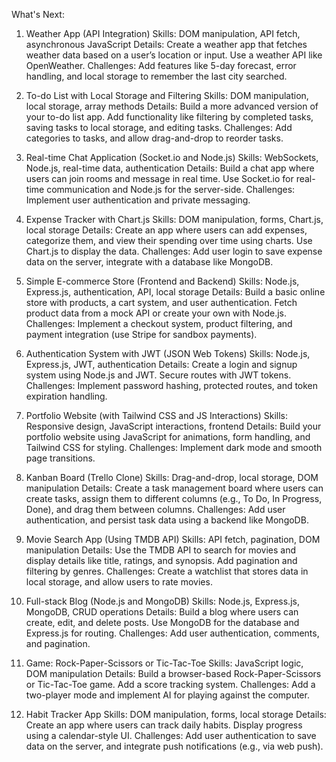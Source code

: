 What's Next:

1. Weather App (API Integration)
Skills: DOM manipulation, API fetch, asynchronous JavaScript
Details: Create a weather app that fetches weather data based on a user’s location or input. Use a weather API like OpenWeather.
Challenges: Add features like 5-day forecast, error handling, and local storage to remember the last city searched.


2. To-do List with Local Storage and Filtering
Skills: DOM manipulation, local storage, array methods
Details: Build a more advanced version of your to-do list app. Add functionality like filtering by completed tasks, saving tasks to local storage, and editing tasks.
Challenges: Add categories to tasks, and allow drag-and-drop to reorder tasks.


3. Real-time Chat Application (Socket.io and Node.js)
Skills: WebSockets, Node.js, real-time data, authentication
Details: Build a chat app where users can join rooms and message in real time. Use Socket.io for real-time communication and Node.js for the server-side.
Challenges: Implement user authentication and private messaging.


4. Expense Tracker with Chart.js
Skills: DOM manipulation, forms, Chart.js, local storage
Details: Create an app where users can add expenses, categorize them, and view their spending over time using charts. Use Chart.js to display the data.
Challenges: Add user login to save expense data on the server, integrate with a database like MongoDB.


5. Simple E-commerce Store (Frontend and Backend)
Skills: Node.js, Express.js, authentication, API, local storage
Details: Build a basic online store with products, a cart system, and user authentication. Fetch product data from a mock API or create your own with Node.js.
Challenges: Implement a checkout system, product filtering, and payment integration (use Stripe for sandbox payments).


6. Authentication System with JWT (JSON Web Tokens)
Skills: Node.js, Express.js, JWT, authentication
Details: Create a login and signup system using Node.js and JWT. Secure routes with JWT tokens.
Challenges: Implement password hashing, protected routes, and token expiration handling.


7. Portfolio Website (with Tailwind CSS and JS Interactions)
Skills: Responsive design, JavaScript interactions, frontend
Details: Build your portfolio website using JavaScript for animations, form handling, and Tailwind CSS for styling.
Challenges: Implement dark mode and smooth page transitions.


8. Kanban Board (Trello Clone)
Skills: Drag-and-drop, local storage, DOM manipulation
Details: Create a task management board where users can create tasks, assign them to different columns (e.g., To Do, In Progress, Done), and drag them between columns.
Challenges: Add user authentication, and persist task data using a backend like MongoDB.


9. Movie Search App (Using TMDB API)
Skills: API fetch, pagination, DOM manipulation
Details: Use the TMDB API to search for movies and display details like title, ratings, and synopsis. Add pagination and filtering by genres.
Challenges: Create a watchlist that stores data in local storage, and allow users to rate movies.


10. Full-stack Blog (Node.js and MongoDB)
Skills: Node.js, Express.js, MongoDB, CRUD operations
Details: Build a blog where users can create, edit, and delete posts. Use MongoDB for the database and Express.js for routing.
Challenges: Add user authentication, comments, and pagination.


11. Game: Rock-Paper-Scissors or Tic-Tac-Toe
Skills: JavaScript logic, DOM manipulation
Details: Build a browser-based Rock-Paper-Scissors or Tic-Tac-Toe game. Add a score tracking system.
Challenges: Add a two-player mode and implement AI for playing against the computer.


12. Habit Tracker App
Skills: DOM manipulation, forms, local storage
Details: Create an app where users can track daily habits. Display progress using a calendar-style UI.
Challenges: Add user authentication to save data on the server, and integrate push notifications (e.g., via web push).
